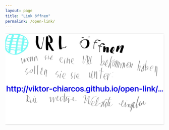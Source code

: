 ```yaml
---
layout: page
title: "Link öffnen"
permalink: /open-link/
---
```


![](../Entwurf/unknown-website.jpg)
